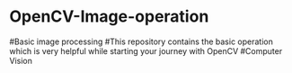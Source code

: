 # OpenCV-Image-operation
#Basic image processing 
#This repository contains the basic operation which is very helpful while starting your journey with OpenCV
#Computer Vision
